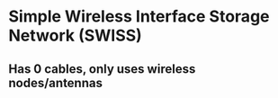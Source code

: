 # Simple Wireless Interface Storage Network (SWISS)

## Has 0 cables, only uses wireless nodes/antennas

